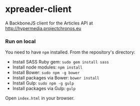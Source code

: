 # xpreader-client

A BackboneJS client for the Articles API at http://hypermedia.projectchronos.eu


### Run on local

You need to have `npm` installed.
From the repository's directory:

* Install SASS Ruby gem: `sudo gem install sass`
* Install node modules: `npm install`
* Install Bower: `sudo npm -g bower`
* Install packages via Bower: `bower install`
* Install Gulp: `sudo npm -g gulp`
* Install packages via Gulp: `gulp`

Open `index.html` in your browser. 
